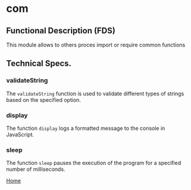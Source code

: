 # com

## Functional Description (FDS)

This module allows to others proces import or require common functions

## Technical Specs.

### validateString
The `validateString` function is used to validate different types of strings based on the specified option.

### display
The function `display` logs a formatted message to the console in JavaScript.


### sleep
The function `sleep` pauses the execution of the program for a specified number of milliseconds.

[Home](../doc/README.md)
